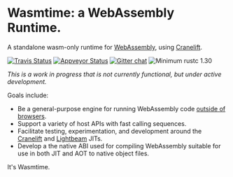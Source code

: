 # Wasmtime: a WebAssembly Runtime.

A standalone wasm-only runtime for [WebAssembly], using [Cranelift].

[![Travis Status](https://travis-ci.org/CraneStation/wasmtime.svg?branch=master)](https://travis-ci.org/CraneStation/wasmtime)
[![Appveyor Status](https://ci.appveyor.com/api/projects/status/vxvpt2plriy5s0mc?svg=true)](https://ci.appveyor.com/project/CraneStation/cranelift)
[![Gitter chat](https://badges.gitter.im/CraneStation/CraneStation.svg)](https://gitter.im/CraneStation/Lobby)
![Minimum rustc 1.30](https://img.shields.io/badge/rustc-1.30+-green.svg)

*This is a work in progress that is not currently functional, but under active development.*

Goals include:
 - Be a general-purpose engine for running WebAssembly code [outside of browsers].
 - Support a variety of host APIs with fast calling sequences.
 - Facilitate testing, experimentation, and development around the [Cranelift] and
   [Lightbeam] JITs.
 - Develop a the native ABI used for compiling WebAssembly suitable for use in
   both JIT and AOT to native object files.

[WebAssembly]: https://webassembly.org/
[outside of browsers]: https://github.com/WebAssembly/design/blob/master/NonWeb.md
[Cranelift]: https://github.com/CraneStation/cranelift
[Lightbeam]: https://github.com/CraneStation/lightbeam

It's Wasmtime.
